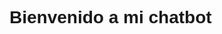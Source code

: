 <!DOCTYPE html>
<html lang="es">
<head>
    <meta charset="UTF-8">
    <meta name="viewport" content="width=device-width, initial-scale=1.0">
    <title>Chatbot de Voiceflow</title>
    <style>
        /* Estilos básicos */
        body { font-family: Arial, sans-serif; }
        #chatbot { position: fixed; bottom: 20px; right: 20px; }
    </style>
</head>
<body>
    <h1>Bienvenido a mi chatbot</h1>
    <div id="chatbot"></div>
    <script type="text/javascript">
        (function(d, t) {
            var v = d.createElement(t), s = d.getElementsByTagName(t)[0];
            v.onload = function() {
                window.voiceflow.chat.load({
                    verify: { projectID: '66f1dc3496089efad7c134b2' },
                    url: 'https://general-runtime.voiceflow.com',
                    versionID: 'production'
                });
            }
            v.src = "https://cdn.voiceflow.com/widget/bundle.mjs"; v.type = "text/javascript"; s.parentNode.insertBefore(v, s);
        })(document, 'script');
    </script>
</body>
</html>
